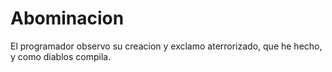 # Abominacion
El programador observo su creacion y exclamo aterrorizado, que he hecho, y como diablos compila.
